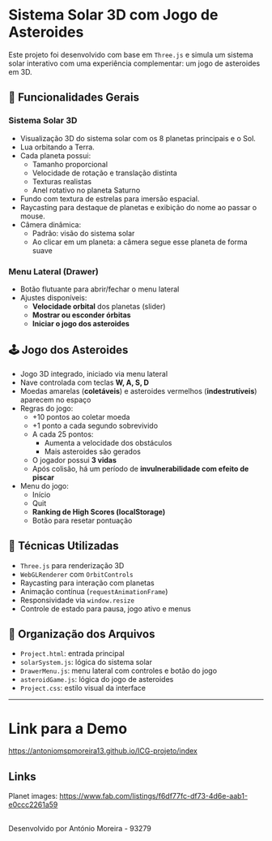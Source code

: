 # Sistema Solar 3D com Jogo de Asteroides

Este projeto foi desenvolvido com base em `Three.js` e simula um sistema solar interativo com uma experiência complementar: um jogo de asteroides em 3D.

## 🌌 Funcionalidades Gerais

### Sistema Solar 3D
- Visualização 3D do sistema solar com os 8 planetas principais e o Sol.
- Lua orbitando a Terra.
- Cada planeta possui:
  - Tamanho proporcional
  - Velocidade de rotação e translação distinta
  - Texturas realistas
  - Anel rotativo no planeta Saturno
- Fundo com textura de estrelas para imersão espacial.
- Raycasting para destaque de planetas e exibição do nome ao passar o mouse.
- Câmera dinâmica:
  - Padrão: visão do sistema solar
  - Ao clicar em um planeta: a câmera segue esse planeta de forma suave

### Menu Lateral (Drawer)
- Botão flutuante para abrir/fechar o menu lateral
- Ajustes disponíveis:
  - **Velocidade orbital** dos planetas (slider)
  - **Mostrar ou esconder órbitas**
  - **Iniciar o jogo dos asteroides**

## 🕹️ Jogo dos Asteroides
- Jogo 3D integrado, iniciado via menu lateral
- Nave controlada com teclas **W, A, S, D**
- Moedas amarelas (**coletáveis**) e asteroides vermelhos (**indestrutíveis**) aparecem no espaço
- Regras do jogo:
  - +10 pontos ao coletar moeda
  - +1 ponto a cada segundo sobrevivido
  - A cada 25 pontos:
    - Aumenta a velocidade dos obstáculos
    - Mais asteroides são gerados
  - O jogador possui **3 vidas**
  - Após colisão, há um período de **invulnerabilidade com efeito de piscar**
- Menu do jogo:
  - Início
  - Quit
  - **Ranking de High Scores (localStorage)**
  - Botão para resetar pontuação

## 🧪 Técnicas Utilizadas
- `Three.js` para renderização 3D
- `WebGLRenderer` com `OrbitControls`
- Raycasting para interação com planetas
- Animação contínua (`requestAnimationFrame`)
- Responsividade via `window.resize`
- Controle de estado para pausa, jogo ativo e menus

## 📁 Organização dos Arquivos
- `Project.html`: entrada principal
- `solarSystem.js`: lógica do sistema solar
- `DrawerMenu.js`: menu lateral com controles e botão do jogo
- `asteroidGame.js`: lógica do jogo de asteroides
- `Project.css`: estilo visual da interface

---
# Link para a Demo
https://antoniomspmoreira13.github.io/ICG-projeto/index

## Links
Planet images:
https://www.fab.com/listings/f6df77fc-df73-4d6e-aab1-e0ccc2261a59

##
Desenvolvido por António Moreira - 93279